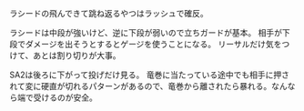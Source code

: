 ラシードの飛んできて跳ね返るやつはラッシュで確反。

ラシードは中段が強いけど、逆に下段が弱いので立ちガードが基本。
相手が下段でダメージを出そうとするとゲージを使うことになる。
リーサルだけ気をつけて、あとは割り切りが大事。

SA2は後ろに下がって投げだけ見る。
竜巻に当たっている途中でも相手に押されて変に硬直が切れるパターンがあるので、竜巻から離されたら暴れる。なんなら端で受けるのが安全。
